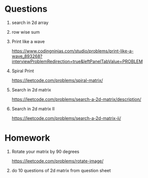 # Questions

1. search in 2d array 

2. row wise sum

3. Print like a wave

    https://www.codingninjas.com/studio/problems/print-like-a-wave_893268?interviewProblemRedirection=true&leftPanelTabValue=PROBLEM

4. Spiral Print

    https://leetcode.com/problems/spiral-matrix/

5. Search in 2d matrix

    https://leetcode.com/problems/search-a-2d-matrix/description/


6. Search in 2d matrix II 

    https://leetcode.com/problems/search-a-2d-matrix-ii/


# Homework

1. Rotate your matrix by 90 degrees

    https://leetcode.com/problems/rotate-image/


2. do 10 questions of 2d matrix from question sheet